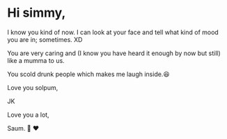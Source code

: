 # Hi simmy,

I know you kind of now. I can look at your face and tell what kind of mood you are in; sometimes. XD

You are very caring and (I know you have heard it enough by now but still) like a mumma to us.

You scold drunk people which makes me laugh inside.:laughing:

Love you solpum,

JK 

Love you a lot,

Saum.
:kiss:
:heart:
